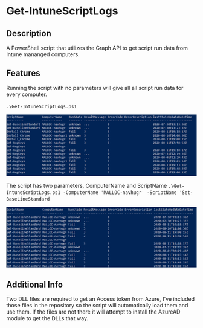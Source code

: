 # Get-IntuneScriptLogs
## Description
A PowerShell script that utilizes the Graph API to get script run data from Intune mananged computers.

## Features

Running the script with no parameters will give all all script run data for every computer.

`.\Get-IntuneScriptLogs.ps1`

![Usage](/images/AllComputers.PNG)

The script has two parameters, ComputerName and ScriptName
`.\Get-IntuneScriptLogs.ps1 -ComputerName 'MALLOC-navhugr' -ScriptName 'Set-BaseLineStandard`

![Usage](/images/SingleScriptSingleComputer.PNG)


## Additional Info
Two DLL files are required to get an Access token from Azure, I've included those files in the repository so the script will automatically load them
and use them. If the files are not there it will attempt to install the AzureAD module to get the DLLs that way.